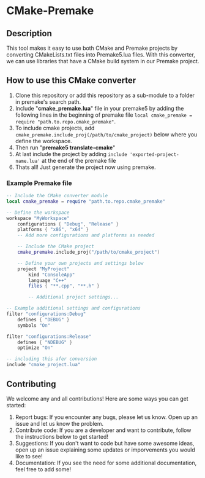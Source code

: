 # CMake-Premake
## Description
This tool makes it easy to use both CMake and Premake projects by converting CMakeLists.txt files into Premake5.lua files. With this converter, we can use libraries that have a CMake build system in our Premake project.

## How to use this CMake converter

 1. Clone this repository or add this repository as a sub-module to a folder in premake's search path.
 2. Include "**cmake_premake.lua**" file in your premake5 by adding the following lines in the beginning of premake file `local cmake_premake = require "path.to.repo.cmake_premake"`.
 3. To include cmake projects, add `cmake_premake.include_proj(/path/to/cmake_project)` below where you define the workspace.
 4. Then run "**premake5 translate-cmake**"
 5. At last include the project by adding `include 'exported-project-name.lua'` at the end of the premake file
 5. Thats all! Just generate the project now using premake.

### Example Premake file
```lua
-- Include the CMake converter module
local cmake_premake = require "path.to.repo.cmake_premake"

-- Define the workspace
workspace "MyWorkspace"
    configurations { "Debug", "Release" }
    platforms { "x86", "x64" }
    -- Add more configurations and platforms as needed

    -- Include the CMake project
    cmake_premake.include_proj("/path/to/cmake_project")

    -- Define your own projects and settings below
    project "MyProject"
        kind "ConsoleApp"
        language "C++"
        files { "**.cpp", "**.h" }

        -- Additional project settings...

-- Example additional settings and configurations
filter "configurations:Debug"
    defines { "DEBUG" }
    symbols "On"

filter "configurations:Release"
    defines { "NDEBUG" }
    optimize "On"

-- including this afer conversion
include "cmake_project.lua"
```

## Contributing
We welcome any and all contributions! Here are some ways you can get started:

1.  Report bugs: If you encounter any bugs, please let us know. Open up an issue and let us know the problem.
2.  Contribute code: If you are a developer and want to contribute, follow the instructions below to get started!
3.  Suggestions: If you don't want to code but have some awesome ideas, open up an issue explaining some updates or imporvements you would like to see!
4.  Documentation: If you see the need for some additional documentation, feel free to add some!


